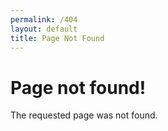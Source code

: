 ```yaml
---
permalink: /404
layout: default
title: Page Not Found
---
```


<h1>Page not found!</h1>
<p>The requested page was not found.</p>